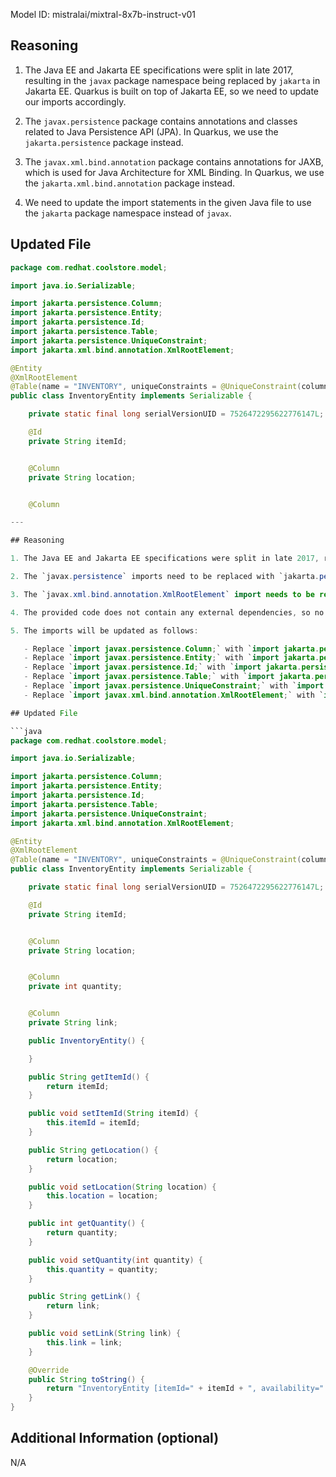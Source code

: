 Model ID: mistralai/mixtral-8x7b-instruct-v01

## Reasoning

1. The Java EE and Jakarta EE specifications were split in late 2017, resulting in the `javax` package namespace being replaced by `jakarta` in Jakarta EE. Quarkus is built on top of Jakarta EE, so we need to update our imports accordingly.

2. The `javax.persistence` package contains annotations and classes related to Java Persistence API (JPA). In Quarkus, we use the `jakarta.persistence` package instead.

3. The `javax.xml.bind.annotation` package contains annotations for JAXB, which is used for Java Architecture for XML Binding. In Quarkus, we use the `jakarta.xml.bind.annotation` package instead.

4. We need to update the import statements in the given Java file to use the `jakarta` package namespace instead of `javax`.

## Updated File

```java
package com.redhat.coolstore.model;

import java.io.Serializable;

import jakarta.persistence.Column;
import jakarta.persistence.Entity;
import jakarta.persistence.Id;
import jakarta.persistence.Table;
import jakarta.persistence.UniqueConstraint;
import jakarta.xml.bind.annotation.XmlRootElement;

@Entity
@XmlRootElement
@Table(name = "INVENTORY", uniqueConstraints = @UniqueConstraint(columnNames = "itemId"))
public class InventoryEntity implements Serializable {

	private static final long serialVersionUID = 7526472295622776147L; 

    @Id
    private String itemId;


    @Column
    private String location;


    @Column

---

## Reasoning

1. The Java EE and Jakarta EE specifications were split in late 2017, resulting in the `javax` package namespace being replaced by `jakarta` in Jakarta EE 9 and onwards. Quarkus is built on top of Jakarta EE 8, which still uses the `javax` namespace, but it is recommended to use the `jakarta` namespace to ensure future compatibility.

2. The `javax.persistence` imports need to be replaced with `jakarta.persistence` because of the reason mentioned above. This includes the `@Entity`, `@Table`, `@Id`, `@Column`, and `@UniqueConstraint` annotations.

3. The `javax.xml.bind.annotation.XmlRootElement` import needs to be replaced with `jakarta.xml.bind.annotation.XmlRootElement` for the same reason.

4. The provided code does not contain any external dependencies, so no changes are needed in the `pom.xml` file.

5. The imports will be updated as follows:

   - Replace `import javax.persistence.Column;` with `import jakarta.persistence.Column;`
   - Replace `import javax.persistence.Entity;` with `import jakarta.persistence.Entity;`
   - Replace `import javax.persistence.Id;` with `import jakarta.persistence.Id;`
   - Replace `import javax.persistence.Table;` with `import jakarta.persistence.Table;`
   - Replace `import javax.persistence.UniqueConstraint;` with `import jakarta.persistence.UniqueConstraint;`
   - Replace `import javax.xml.bind.annotation.XmlRootElement;` with `import jakarta.xml.bind.annotation.XmlRootElement;`

## Updated File

```java
package com.redhat.coolstore.model;

import java.io.Serializable;

import jakarta.persistence.Column;
import jakarta.persistence.Entity;
import jakarta.persistence.Id;
import jakarta.persistence.Table;
import jakarta.persistence.UniqueConstraint;
import jakarta.xml.bind.annotation.XmlRootElement;

@Entity
@XmlRootElement
@Table(name = "INVENTORY", uniqueConstraints = @UniqueConstraint(columnNames = "itemId"))
public class InventoryEntity implements Serializable {

	private static final long serialVersionUID = 7526472295622776147L; 

    @Id
    private String itemId;


    @Column
    private String location;


    @Column
    private int quantity;


    @Column
    private String link;

    public InventoryEntity() {

    }

    public String getItemId() {
		return itemId;
	}

	public void setItemId(String itemId) {
		this.itemId = itemId;
	}

	public String getLocation() {
		return location;
	}

	public void setLocation(String location) {
		this.location = location;
	}

	public int getQuantity() {
		return quantity;
	}

	public void setQuantity(int quantity) {
		this.quantity = quantity;
	}

	public String getLink() {
		return link;
	}

	public void setLink(String link) {
		this.link = link;
	}

	@Override
    public String toString() {
        return "InventoryEntity [itemId=" + itemId + ", availability=" + quantity + "/" + location + " link=" + link + "]";
    }
}
```

## Additional Information (optional)

N/A